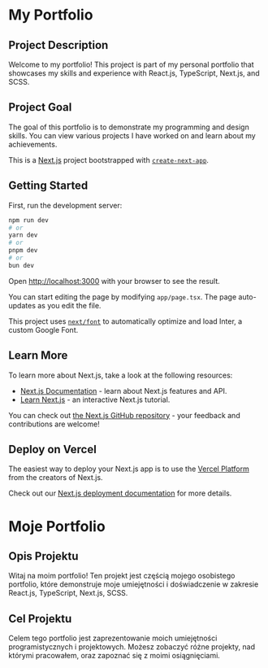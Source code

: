 # My Portfolio

## Project Description

Welcome to my portfolio! This project is part of my personal portfolio that showcases my skills and experience with React.js, TypeScript, Next.js, and SCSS.

## Project Goal

The goal of this portfolio is to demonstrate my programming and design skills. You can view various projects I have worked on and learn about my achievements.

This is a [Next.js](https://nextjs.org/) project bootstrapped with [`create-next-app`](https://github.com/vercel/next.js/tree/canary/packages/create-next-app).

## Getting Started

First, run the development server:

```bash
npm run dev
# or
yarn dev
# or
pnpm dev
# or
bun dev
```

Open [http://localhost:3000](http://localhost:3000) with your browser to see the result.

You can start editing the page by modifying `app/page.tsx`. The page auto-updates as you edit the file.

This project uses [`next/font`](https://nextjs.org/docs/basic-features/font-optimization) to automatically optimize and load Inter, a custom Google Font.

## Learn More

To learn more about Next.js, take a look at the following resources:

- [Next.js Documentation](https://nextjs.org/docs) - learn about Next.js features and API.
- [Learn Next.js](https://nextjs.org/learn) - an interactive Next.js tutorial.

You can check out [the Next.js GitHub repository](https://github.com/vercel/next.js/) - your feedback and contributions are welcome!

## Deploy on Vercel

The easiest way to deploy your Next.js app is to use the [Vercel Platform](https://vercel.com/new?utm_medium=default-template&filter=next.js&utm_source=create-next-app&utm_campaign=create-next-app-readme) from the creators of Next.js.

Check out our [Next.js deployment documentation](https://nextjs.org/docs/deployment) for more details.

#####

# Moje Portfolio

## Opis Projektu

Witaj na moim portfolio! Ten projekt jest częścią mojego osobistego portfolio, które demonstruje moje umiejętności i doświadczenie w zakresie React.js, TypeScript, Next.js, SCSS.

## Cel Projektu

Celem tego portfolio jest zaprezentowanie moich umiejętności programistycznych i projektowych. Możesz zobaczyć różne projekty, nad którymi pracowałem, oraz zapoznać się z moimi osiągnięciami.